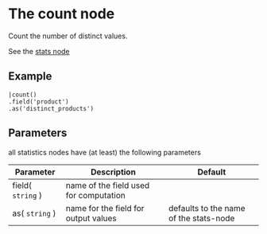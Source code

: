 The count node
=====================

Count the number of distinct values.

See the [stats node](../stats.md)

Example
-------

```dfs  
|count()
.field('product') 
.as('distinct_products')
```

Parameters
----------
all statistics nodes have (at least) the following parameters

Parameter     | Description | Default 
--------------|-------------|--------- 
field( `string` )|name of the field used for computation|
as( `string` )| name for the field for output values| defaults to the name of the stats-node
